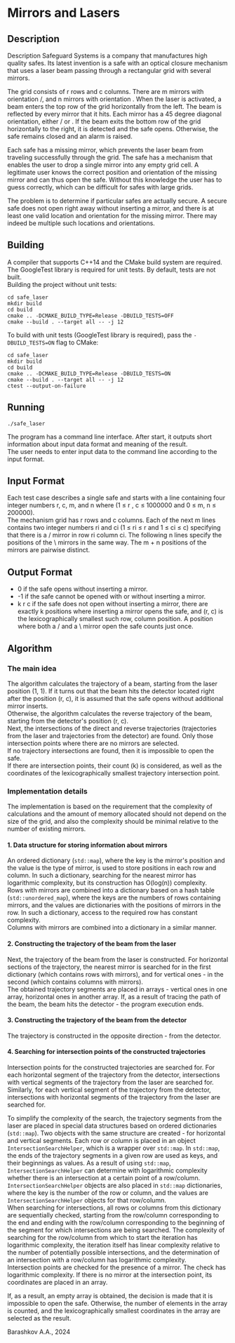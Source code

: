 # Mirrors and Lasers

## Description
Description
Safeguard Systems is a company that manufactures high quality safes. Its latest invention is a
safe with an optical closure mechanism that uses a laser beam passing through a rectangular
grid with several mirrors.

The grid consists of r rows and c columns. There are m mirrors with orientation /, and n mirrors
with orientation \.
When the laser is activated, a beam enters the top row of the grid horizontally from the left. The
beam is reflected by every mirror that it hits. Each mirror has a 45 degree diagonal orientation,
either / or \. If the beam exits the bottom row of the grid horizontally to the right, it is detected
and the safe opens. Otherwise, the safe remains closed
and an alarm is raised.

Each safe has a missing mirror, which prevents the laser beam from traveling successfully
through the grid. The safe has a mechanism that enables
the user to drop a single mirror into any empty grid cell. A legitimate user knows the correct
position and orientation of the missing mirror and can thus open the
safe. Without this knowledge the user has to guess correctly, which can be difficult for safes with
large grids.

The problem is to determine if particular safes are actually secure. A secure safe does not open
right away without inserting a mirror, and there is at least one valid location and orientation for
the missing mirror. There may indeed be multiple such locations and orientations.

## Building
A compiler that supports C++14 and the CMake build system are required.  
The GoogleTest library is required for unit tests. By default, tests are not built.  
Building the project without unit tests:
```
cd safe_laser
mkdir build
cd build
cmake .. -DCMAKE_BUILD_TYPE=Release -DBUILD_TESTS=OFF
cmake --build . --target all -- -j 12
```
To build with unit tests (GoogleTest library is required), pass the `-DBUILD_TESTS=ON` flag to CMake:
```
cd safe_laser
mkdir build
cd build
cmake .. -DCMAKE_BUILD_TYPE=Release -DBUILD_TESTS=ON
cmake --build . --target all -- -j 12
ctest --output-on-failure
```

## Running
```
./safe_laser
```
The program has a command line interface. After start, it outputs short information about input data format and meaning
of the result.  
The user needs to enter input data to the command line according to the input format.

## Input Format
Each test case describes a single safe and starts with a line containing four integer numbers r, c, m, and n
where (1 ≤ r , c ≤ 1000000 and 0 ≤ m, n ≤ 200000).  
The mechanism grid has r rows and c columns.
Each of the next m lines contains two integer numbers ri and ci (1 ≤ ri ≤ r and 1 ≤ ci ≤ c) specifying that there is a /
mirror in row ri column ci.
The following n lines specify the positions of the \ mirrors in the same way. The m + n positions of the mirrors are
pairwise distinct.

## Output Format
- 0 if the safe opens without inserting a mirror. 
- -1 if the safe cannot be opened with or without inserting a mirror. 
- k r c if the safe does not open without inserting a mirror, there are exactly k positions where inserting a mirror
opens the safe, and (r, c) is the lexicographically smallest such row, column position. A position where both a / and a
\ mirror open the safe counts just once.

## Algorithm

### The main idea
The algorithm calculates the trajectory of a beam, starting from the laser position (1, 1).
If it turns out that the beam hits the detector located right after the position (r, c), it is assumed that the safe
opens without additional mirror inserts.  
Otherwise, the algorithm calculates the reverse trajectory of the beam, starting from the detector's position (r, c).  
Next, the intersections of the direct and reverse trajectories (trajectories from the laser and trajectories from the
detector) are found. Only those intersection points where there are no mirrors are selected.  
If no trajectory intersections are found, then it is impossible to open the safe.  
If there are intersection points, their count (k) is considered, as well as the coordinates of the lexicographically
smallest trajectory intersection point.

### Implementation details
The implementation is based on the requirement that the complexity of calculations and the amount of memory allocated
should not depend on the size of the grid, and also the complexity should be minimal relative to the number of existing
mirrors.

#### 1. Data structure for storing information about mirrors
An ordered dictionary (`std::map`), where the key is the mirror's position and the value is the type of mirror, is used
to store positions in each row and column. In such a dictionary, searching for the nearest mirror has logarithmic
complexity, but its construction has O(log(n)) complexity.  
Rows with mirrors are combined into a dictionary based on a hash table (`std::unordered_map`), where the keys are the
numbers of rows containing mirrors, and the values are dictionaries with the positions of mirrors in the row.
In such a dictionary, access to the required row has constant complexity.  
Columns with mirrors are combined into a dictionary in a similar manner.

#### 2. Constructing the trajectory of the beam from the laser
Next, the trajectory of the beam from the laser is constructed. For horizontal sections of the trajectory, the nearest
mirror is searched for in the first dictionary (which contains rows with mirrors), and for vertical ones - in the second
(which contains columns with mirrors).  
The obtained trajectory segments are placed in arrays - vertical ones in one array, horizontal ones in another array.
If, as a result of tracing the path of the beam, the beam hits the detector - the program execution ends.

#### 3. Constructing the trajectory of the beam from the detector
The trajectory is constructed in the opposite direction - from the detector.

#### 4. Searching for intersection points of the constructed trajectories
Intersection points for the constructed trajectories are searched for. For each horizontal segment of the trajectory
from the detector, intersections with vertical segments of the trajectory from the laser are searched for.
Similarly, for each vertical segment of the trajectory from the detector, intersections with horizontal segments of the
trajectory from the laser are searched for.

To simplify the complexity of the search, the trajectory segments from the laser are placed in special data structures
based on ordered dictionaries (`std::map`).
Two objects with the same structure are created - for horizontal and vertical segments.
Each row or column is placed in an object `IntersectionSearchHelper`, which is a wrapper over `std::map`.
In `std::map`, the ends of the trajectory segments in a given row are used as keys, and their beginnings as values.
As a result of using `std::map`, `IntersectionSearchHelper` can determine with logarithmic complexity whether there is
an intersection at a certain point of a row/column.
`IntersectionSearchHelper` objects are also placed in `std::map` dictionaries, where the key is the number of the row or
column, and the values are `IntersectionSearchHelper` objects for that row/column.  
When searching for intersections, all rows or columns from this dictionary are sequentially checked, starting from the
row/column corresponding to the end and ending with the row/column corresponding to the beginning of the segment for
which intersections are being searched. The complexity of searching for the row/column from which to start the iteration
has logarithmic complexity, the iteration itself has linear complexity relative to the number of potentially possible
intersections, and the determination of an intersection with a row/column has logarithmic complexity.  
Intersection points are checked for the presence of a mirror. The check has logarithmic complexity.
If there is no mirror at the intersection point, its coordinates are placed in an array.

If, as a result, an empty array is obtained, the decision is made that it is impossible to open the safe.
Otherwise, the number of elements in the array is counted, and the lexicographically smallest coordinates in the array
are selected as the result.

Barashkov A.A., 2024